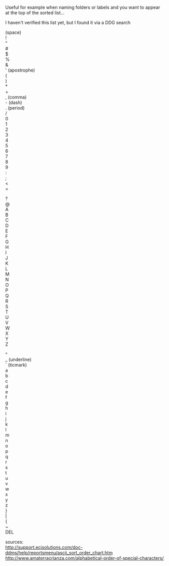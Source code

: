 Useful for example when naming folders or labels and you want to appear at the top of the sorted list...

I haven't verified this list yet, but I found it via a DDG search


(space)  
\!  
"  
\#  
$  
%  
&  
' (apostrophe)  
\(  
\)  
\*  
\+  
, (comma)  
\- (dash)  
\. (period)  
/  
0  
1  
2  
3  
4  
5  
6  
7  
8  
9  
:  
;  
<  
\=  
>  
?  
@  
A  
B  
C  
D  
E  
F  
G  
H  
I  
J  
K  
L  
M  
N  
O  
P  
Q  
R  
S  
T  
U  
V  
W  
X  
Y  
Z  


^  
\_ (underline)  
\` (ticmark)  
a  
b  
c  
d  
e  
f  
g  
h  
i  
j  
k  
l  
m  
n  
o  
p  
q  
r  
s  
t  
u  
v  
w  
x  
y  
z  
\}  
|  
\{  
~  
DEL  

sources:  
http://support.ecisolutions.com/doc-ddms/help/reportsmenu/ascii_sort_order_chart.htm  
http://www.amaterracrianza.com/alphabetical-order-of-special-characters/  
